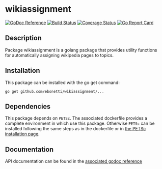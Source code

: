 wikiassignment
========

[![GoDoc Reference](https://godoc.org/github.com/ebonetti/wikiassignment?status.svg)](http://godoc.org/github.com/ebonetti/wikiassignment)
[![Build Status](https://travis-ci.org/ebonetti/wikiassignment.svg?branch=master)](https://travis-ci.org/ebonetti/wikiassignment)
[![Coverage Status](https://coveralls.io/repos/ebonetti/wikiassignment/badge.svg?branch=master)](https://coveralls.io/r/ebonetti/wikiassignment?branch=master)
[![Go Report Card](https://goreportcard.com/badge/github.com/ebonetti/wikiassignment)](https://goreportcard.com/report/github.com/ebonetti/wikiassignment)

Description
-----------

Package wikiassignment is a golang package that provides utility functions for automatically assigning wikipedia pages to topics.

Installation
------------

This package can be installed with the go get command:

    go get github.com/ebonetti/wikiassignment/...

Dependencies
-------------

This package depends on `PETSc`. The associated dockerfile provides a complete environment in which use this package. Otherwise `PETSc` can be installed following the same steps as in the dockerfile or in [the PETSc installation page](https://www.mcs.anl.gov/petsc/documentation/installation.html).

Documentation
-------------
API documentation can be found in the [associated godoc reference](https://godoc.org/github.com/ebonetti/wikiassignment)
